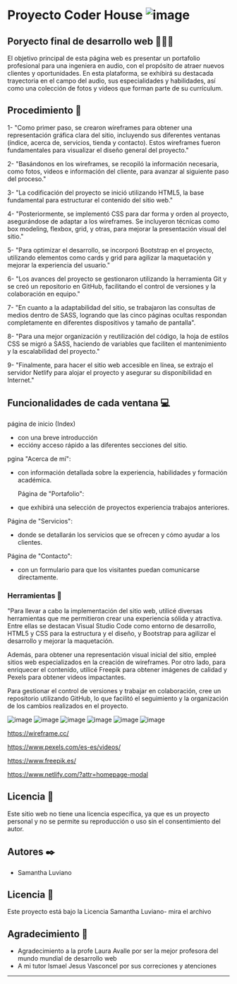 # Proyecto Coder House ![image](https://github.com/samanthalu20/proyectocoder/assets/131316465/9c33bab8-76c0-4f9f-b7a0-899546e18712)

## Poryecto final de desarrollo web 🤟😎🤘

El objetivo principal de esta página web es presentar un portafolio profesional para una ingeniera en audio, con el propósito de atraer nuevos clientes y oportunidades. En esta plataforma, se exhibirá su destacada trayectoria en el campo del audio, sus especialidades y habilidades, así como una colección de fotos y videos que forman parte de su currículum.

## Procedimiento 🔴

1- "Como primer paso, se crearon wireframes para obtener una representación gráfica clara del sitio, incluyendo sus diferentes ventanas (índice, acerca de, servicios, tienda y contacto). Estos wireframes fueron fundamentales para visualizar el diseño general del proyecto."

2- "Basándonos en los wireframes, se recopiló la información necesaria, como fotos, videos e información del cliente, para avanzar al siguiente paso del proceso."

3- "La codificación del proyecto se inició utilizando HTML5, la base fundamental para estructurar el contenido del sitio web."

4- "Posteriormente, se implementó CSS ​​para dar forma y orden al proyecto, asegurándose de adaptar a los wireframes. Se incluyeron técnicas como box modeling, flexbox, grid, y otras, para mejorar la presentación visual del sitio."

5- "Para optimizar el desarrollo, se incorporó Bootstrap en el proyecto, utilizando elementos como cards y grid para agilizar la maquetación y mejorar la experiencia del usuario."

6- "Los avances del proyecto se gestionaron utilizando la herramienta Git y se creó un repositorio en GitHub, facilitando el control de versiones y la colaboración en equipo."

7- "En cuanto a la adaptabilidad del sitio, se trabajaron las consultas de medios dentro de SASS, logrando que las cinco páginas ocultas respondan completamente en diferentes dispositivos y tamaño de pantalla".

8- "Para una mejor organización y reutilización del código, la hoja de estilos CSS se migró a SASS, haciendo de variables que faciliten el mantenimiento y la escalabilidad del proyecto."

9- "Finalmente, para hacer el sitio web accesible en línea, se extrajo el servidor Netlify para alojar el proyecto y asegurar su disponibilidad en Internet."


## Funcionalidades de cada ventana 💻

 página de inicio (Index)
-  con una breve introducción
-   eccióny acceso rápido a las diferentes secciones del sitio.
  
 pgina "Acerca de mí":
- con información detallada sobre la experiencia, habilidades y formación académica.
  
  Página de "Portafolio":
 - que exhibirá una selección de  proyectos  experiencia trabajos anteriores.
  
 Página de "Servicios":
- donde se detallarán los servicios que se ofrecen y cómo  ayudar a los clientes.
  
 Página de "Contacto":
-  con un formulario para que los visitantes puedan comunicarse directamente.

### Herramientas 🔧

"Para llevar a cabo la implementación del sitio web, utilicé diversas herramientas que me permitieron crear una experiencia sólida y atractiva. Entre ellas se destacan Visual Studio Code como entorno de desarrollo, HTML5 y CSS para la estructura y el diseño, y Bootstrap para agilizar el desarrollo y mejorar la maquetación.

Además, para obtener una representación visual inicial del sitio, empleé sitios web especializados en la creación de wireframes. Por otro lado, para enriquecer el contenido, utilicé Freepik para obtener imágenes de calidad y Pexels para obtener videos impactantes.

Para gestionar el control de versiones y trabajar en colaboración, cree un repositorio utilizando GitHub, lo que facilitó el seguimiento y la organización de los cambios realizados en el proyecto.

![image](https://github.com/samanthalu20/proyectocoder/assets/131316465/f6484b53-972c-4f54-a984-5ca563931c40) ![image](https://github.com/samanthalu20/proyectocoder/assets/131316465/1fc92e23-c55e-474a-943b-a1432b644106)  ![image](https://github.com/samanthalu20/proyectocoder/assets/131316465/f795ecc2-5e01-4bf1-b7b4-bd9247214671) ![image](https://github.com/samanthalu20/proyectocoder/assets/131316465/38e3afa7-2c1f-4e36-8fe6-16a844b21579)
 ![image](https://github.com/samanthalu20/proyectocoder/assets/131316465/711ca0d5-6186-4652-8aa5-10061ce83118) ![image](https://github.com/samanthalu20/proyectocoder/assets/131316465/e31e195d-0c03-4682-9051-a0b8866cb31b)

https://wireframe.cc/

https://www.pexels.com/es-es/videos/

https://www.freepik.es/

https://www.netlify.com/?attr=homepage-modal


## Licencia 📄

Este sitio web no tiene una licencia específica, ya que es un proyecto personal y no se permite su reproducción o uso sin el consentimiento del autor.

## Autores ✒️
* Samantha Luviano

## Licencia 📄

Este proyecto está bajo la Licencia Samantha Luviano- mira el archivo
## Agradecimiento 🎁

* Agradecimiento a la profe Laura Avalle por ser la mejor profesora del mundo mundial de desarrollo web
* A mi tutor Ismael Jesus Vasconcel por sus correciones y atenciones





---

